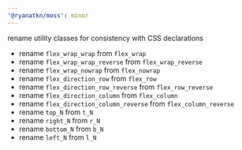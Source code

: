 ```yaml
---
'@ryanatkn/moss': minor
---
```


rename utility classes for consistency with CSS declarations

- rename `flex_wrap_wrap` from `flex_wrap`
- rename `flex_wrap_wrap_reverse` from `flex_wrap_reverse`
- rename `flex_wrap_nowrap` from `flex_nowrap`
- rename `flex_direction_row` from `flex_row`
- rename `flex_direction_row_reverse` from `flex_row_reverse`
- rename `flex_direction_column` from `flex_column`
- rename `flex_direction_column_reverse` from `flex_column_reverse`
- rename `top_N` from `t_N`
- rename `right_N` from `r_N`
- rename `bottom_N` from `b_N`
- rename `left_N` from `l_N`
